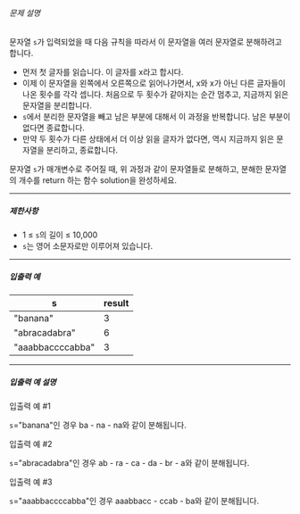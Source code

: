 
###### 문제 설명


문자열 `s`가 입력되었을 때 다음 규칙을 따라서 이 문자열을 여러 문자열로 분해하려고 합니다.


* 먼저 첫 글자를 읽습니다. 이 글자를 x라고 합시다.
* 이제 이 문자열을 왼쪽에서 오른쪽으로 읽어나가면서, x와 x가 아닌 다른 글자들이 나온 횟수를 각각 셉니다. 처음으로 두 횟수가 같아지는 순간 멈추고, 지금까지 읽은 문자열을 분리합니다.
* `s`에서 분리한 문자열을 빼고 남은 부분에 대해서 이 과정을 반복합니다. 남은 부분이 없다면 종료합니다.
* 만약 두 횟수가 다른 상태에서 더 이상 읽을 글자가 없다면, 역시 지금까지 읽은 문자열을 분리하고, 종료합니다.


문자열 `s`가 매개변수로 주어질 때, 위 과정과 같이 문자열들로 분해하고, 분해한 문자열의 개수를 return 하는 함수 solution을 완성하세요.




---


##### 제한사항


* 1 ≤ `s`의 길이 ≤ 10,000
* `s`는 영어 소문자로만 이루어져 있습니다.




---


##### 입출력 예




| s | result |
| --- | --- |
| "banana" | 3 |
| "abracadabra" | 6 |
| "aaabbaccccabba" | 3 |




---


##### 입출력 예 설명


입출력 예 \#1  

`s`\="banana"인 경우 ba \- na \- na와 같이 분해됩니다.


입출력 예 \#2  

`s`\="abracadabra"인 경우 ab \- ra \- ca \- da \- br \- a와 같이 분해됩니다.


입출력 예 \#3  

`s`\="aaabbaccccabba"인 경우 aaabbacc \- ccab \- ba와 같이 분해됩니다.




